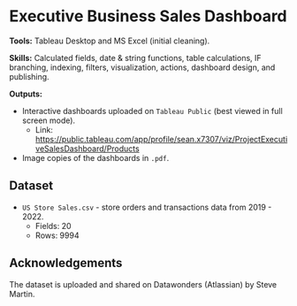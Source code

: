 # Executive Business Sales Dashboard

**Tools:** Tableau Desktop and MS Excel (initial cleaning).

**Skills:** Calculated fields, date & string functions, table calculations, IF branching, indexing, filters, visualization, actions, dashboard design, and publishing.

**Outputs:**  
- Interactive dashboards uploaded on `Tableau Public` (best viewed in full screen mode).
  - Link: https://public.tableau.com/app/profile/sean.x7307/viz/ProjectExecutiveSalesDashboard/Products
- Image copies of the dashboards in `.pdf`.

## Dataset
- `US Store Sales.csv` - store orders and transactions data from 2019 - 2022.
  - Fields: 20
  - Rows: 9994

## Acknowledgements
The dataset is uploaded and shared on Datawonders (Atlassian) by Steve Martin.


